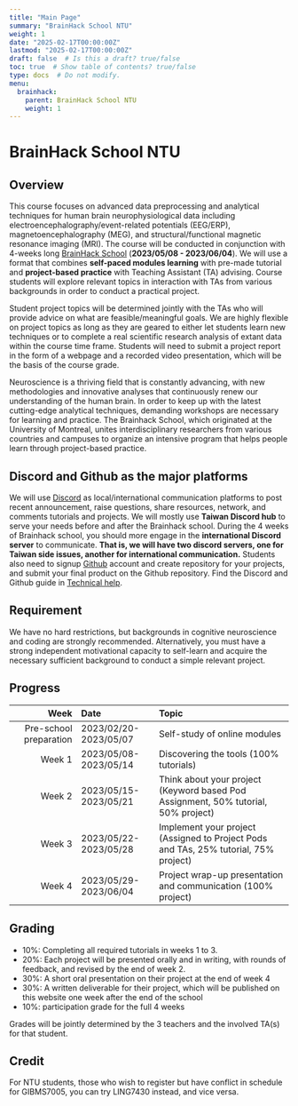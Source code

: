 ```yaml
---
title: "Main Page"
summary: "BrainHack School NTU"
weight: 1
date: "2025-02-17T00:00:00Z"
lastmod: "2025-02-17T00:00:00Z"
draft: false  # Is this a draft? true/false
toc: true  # Show table of contents? true/false
type: docs  # Do not modify.
menu:
  brainhack:
    parent: BrainHack School NTU
    weight: 1
---
```


# BrainHack School NTU
## Overview
This course focuses on advanced data preprocessing and analytical techniques for human brain neurophysiological data including electroencephalography/event-related potentials (EEG/ERP), magnetoencephalography (MEG), and structural/functional magnetic resonance imaging (MRI). The course will be conducted in conjunction with 4-weeks long [BrainHack School](https://school.brainhackmtl.org/) (**2023/05/08 - 2023/06/04**). We will use a format that combines **self-paced modules learning** with pre-made tutorial and **project-based practice** with Teaching Assistant (TA) advising. Course students will explore relevant topics in interaction with TAs from various backgrounds in order to conduct a practical project.

Student project topics will be determined jointly with the TAs who will provide advice on what are feasible/meaningful goals. We are highly flexible on project topics as long as they are geared to either let students learn new techniques or to complete a real scientific research analysis of extant data within the course time frame. Students will need to submit a project report in the form of a webpage and a recorded video presentation, which will be the basis of the course grade.

Neuroscience is a thriving field that is constantly advancing, with new methodologies and innovative analyses that continuously renew our understanding of the human brain. In order to keep up with the latest cutting-edge analytical techniques, demanding workshops are necessary for learning and practice. The Brainhack School, which originated at the University of Montreal, unites interdisciplinary researchers from various countries and campuses to organize an intensive program that helps people learn through project-based practice.

## Discord and Github as the major platforms
We will use [Discord](https://discord.com/) as local/international communication platforms to post recent announcement, raise questions, share resources, network, and comments tutorials and projects. We will mostly use **Taiwan Discord hub** to serve your needs before and after the Brainhack school. During the 4 weeks of Brainhack school, you should more engage in the **international Discord server** to communicate. **That is, we will have two discord servers, one for Taiwan side issues, another for international communication.** Students also need to signup [Github](https://github.com/) account and create repository for your projects, and submit your final product on the Github repository. Find the Discord and Github guide in [Technical help](https://www.clinicalbrain.org/brainhack/technicalhelp/).

## Requirement
We have no hard restrictions, but backgrounds in cognitive neuroscience and coding are strongly recommended. Alternatively, you must have a strong independent motivational capacity to self-learn and acquire the necessary sufficient background to conduct a simple relevant project.

## Progress

| Week                    | Date                  | Topic                                                                                |
|------------------------:|:----------------------|:-------------------------------------------------------------------------------------|
| Pre-school preparation  | 2023/02/20-2023/05/07 | Self-study of online modules                                                         |
| Week 1                  | 2023/05/08-2023/05/14 | Discovering the tools (100% tutorials)                                               |
| Week 2                  | 2023/05/15-2023/05/21 | Think about your project (Keyword based Pod Assignment, 50% tutorial, 50% project)   |
| Week 3                  | 2023/05/22-2023/05/28 | Implement your project (Assigned to Project Pods and TAs, 25% tutorial, 75% project) |
| Week 4                  | 2023/05/29-2023/06/04 | Project wrap-up presentation and communication (100% project)                        |

## Grading
- 10%: Completing all required tutorials in weeks 1 to 3.
- 20%: Each project will be presented orally and in writing, with rounds of feedback, and revised by the end of week 2. 
- 30%: A short oral presentation on their project at the end of week 4
- 30%: A written deliverable for their project, which will be published on this website one week after the end of the school
- 10%: participation grade for the full 4 weeks

Grades will be jointly determined by the 3 teachers and the involved TA(s) for that student.

## Credit

For NTU students, those who wish to register but have conflict in schedule for GIBMS7005, you can try LING7430 instead, and vice versa.
